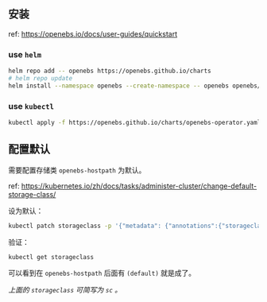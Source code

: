 
## 安装

ref: https://openebs.io/docs/user-guides/quickstart


### use `helm`

~~~ sh
helm repo add -- openebs https://openebs.github.io/charts
# helm repo update
helm install --namespace openebs --create-namespace -- openebs openebs/openebs
~~~

### use `kubectl`

~~~ sh
kubectl apply -f https://openebs.github.io/charts/openebs-operator.yaml
~~~

## 配置默认

需要配置存储类 `openebs-hostpath` 为默认。

ref: https://kubernetes.io/zh/docs/tasks/administer-cluster/change-default-storage-class/

设为默认：

~~~ sh
kubectl patch storageclass -p '{"metadata": {"annotations":{"storageclass.kubernetes.io/is-default-class":"true"}}}' -- openebs-hostpath
~~~

验证：

~~~ sh
kubectl get storageclass
~~~

可以看到在 `openebs-hostpath` 后面有 `(default)` 就是成了。

*上面的 `storageclass` 可简写为 `sc` 。*
